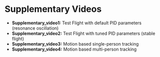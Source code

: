 # Supplementary Videos

- **Supplementary_video1:** Test Flight with default PID parameters (resonance oscillation)
- **Supplementary_video2:** Test Flight with tuned PID parameters (stable flight)
- **Supplementary_video3:** Motion based single-person tracking
- **Supplementary_video4:** Motion based multi-person tracking
